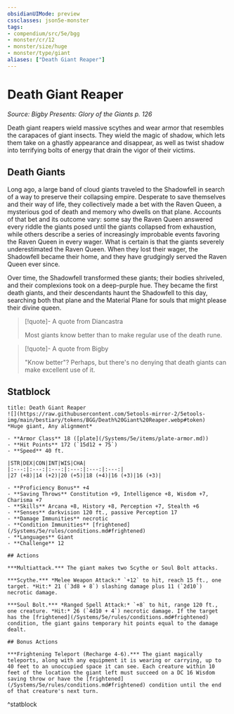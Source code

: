 ```yaml
---
obsidianUIMode: preview
cssclasses: json5e-monster
tags:
- compendium/src/5e/bgg
- monster/cr/12
- monster/size/huge
- monster/type/giant
aliases: ["Death Giant Reaper"]
---
```

# Death Giant Reaper
*Source: Bigby Presents: Glory of the Giants p. 126*  

Death giant reapers wield massive scythes and wear armor that resembles the carapaces of giant insects. They wield the magic of shadow, which lets them take on a ghastly appearance and disappear, as well as twist shadow into terrifying bolts of energy that drain the vigor of their victims.

## Death Giants

Long ago, a large band of cloud giants traveled to the Shadowfell in search of a way to preserve their collapsing empire. Desperate to save themselves and their way of life, they collectively made a bet with the Raven Queen, a mysterious god of death and memory who dwells on that plane. Accounts of that bet and its outcome vary: some say the Raven Queen answered every riddle the giants posed until the giants collapsed from exhaustion, while others describe a series of increasingly improbable events favoring the Raven Queen in every wager. What is certain is that the giants severely underestimated the Raven Queen. When they lost their wager, the Shadowfell became their home, and they have grudgingly served the Raven Queen ever since.

Over time, the Shadowfell transformed these giants; their bodies shriveled, and their complexions took on a deep-purple hue. They became the first death giants, and their descendants haunt the Shadowfell to this day, searching both that plane and the Material Plane for souls that might please their divine queen.

> [!quote]- A quote from Diancastra  
> 
> Most giants know better than to make regular use of the death rune.

> [!quote]- A quote from Bigby  
> 
> "Know better"? Perhaps, but there's no denying that death giants can make excellent use of it.


## Statblock

```ad-statblock
title: Death Giant Reaper
![](https://raw.githubusercontent.com/5etools-mirror-2/5etools-img/main/bestiary/tokens/BGG/Death%20Giant%20Reaper.webp#token)
*Huge giant, Any alignment*

- **Armor Class** 18 ([plate](/Systems/5e/items/plate-armor.md))
- **Hit Points** 172 (`15d12 + 75`)
- **Speed** 40 ft.

|STR|DEX|CON|INT|WIS|CHA|
|:---:|:---:|:---:|:---:|:---:|:---:|
|27 (+8)|14 (+2)|20 (+5)|18 (+4)|16 (+3)|16 (+3)|

- **Proficiency Bonus** +4
- **Saving Throws** Constitution +9, Intelligence +8, Wisdom +7, Charisma +7
- **Skills** Arcana +8, History +8, Perception +7, Stealth +6
- **Senses** darkvision 120 ft., passive Perception 17
- **Damage Immunities** necrotic
- **Condition Immunities** [frightened](/Systems/5e/rules/conditions.md#frightened)
- **Languages** Giant
- **Challenge** 12

## Actions

***Multiattack.*** The giant makes two Scythe or Soul Bolt attacks.

***Scythe.*** *Melee Weapon Attack:* `+12` to hit, reach 15 ft., one target. *Hit:* 21 (`3d8 + 8`) slashing damage plus 11 (`2d10`) necrotic damage.

***Soul Bolt.*** *Ranged Spell Attack:* `+8` to hit, range 120 ft., one creature. *Hit:* 26 (`4d10 + 4`) necrotic damage. If the target has the [frightened](/Systems/5e/rules/conditions.md#frightened) condition, the giant gains temporary hit points equal to the damage dealt.

## Bonus Actions

***Frightening Teleport (Recharge 4-6).*** The giant magically teleports, along with any equipment it is wearing or carrying, up to 40 feet to an unoccupied space it can see. Each creature within 10 feet of the location the giant left must succeed on a DC 16 Wisdom saving throw or have the [frightened](/Systems/5e/rules/conditions.md#frightened) condition until the end of that creature's next turn.
```
^statblock